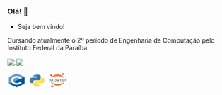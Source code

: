 ### Olá! 👋

-  Seja bem vindo!

Cursando atualmente o 2º período de Engenharia de Computação pelo Instituto Federal da Paraíba.

<a href="https://github.com/anuraghazra/github-readme-stats">
  <img align="center" src="https://github-readme-stats.vercel.app/api?username=wesley1wilson&count_private=true&show_icons=true&theme=aura" />
</a>
<a href="https://github.com/anuraghazra/convoychat">
  <img align="center" src="https://github-readme-stats.vercel.app/api/top-langs/?username=wesley1wilson&theme=aura" />
</a>

<div style="display: inline_block"><br>
  <img align="center" alt="C" height=32" width="42" src="https://raw.githubusercontent.com/devicons/devicon/master/icons/c/c-original.svg">
  <img align="center" alt="Python" height="32" width="42" src="https://raw.githubusercontent.com/devicons/devicon/master/icons/python/python-original.svg">
  <img align="center" alt="Jupyter" height="32" width="42" src="https://raw.githubusercontent.com/devicons/devicon/master/icons/jupyter/jupyter-original-wordmark.svg">
</div>

